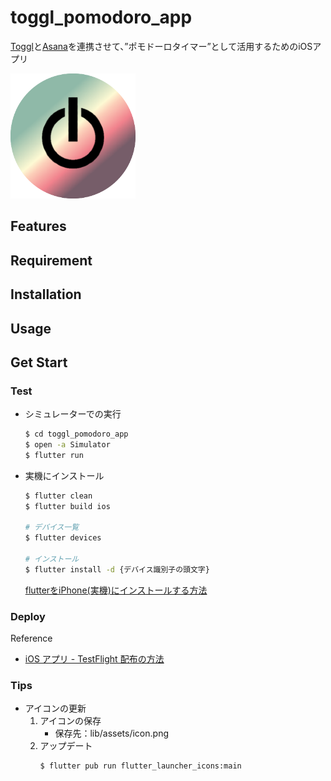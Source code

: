 # toggl_pomodoro_app

[Toggl](https://toggl.com/)と[Asana](https://asana.com/ja)を連携させて、”ポモドーロタイマー”</b>として活用するためのiOSアプリ

<img src="images/icon_round.png" width="200"><br>

## Features

## Requirement

## Installation

## Usage

## Get Start
### Test
* シミュレーターでの実行
    ```bash
    $ cd toggl_pomodoro_app
    $ open -a Simulator
    $ flutter run
    ```
* 実機にインストール
    ```bash
    $ flutter clean
    $ flutter build ios

    # デバイス一覧
    $ flutter devices

    # インストール
    $ flutter install -d {デバイス識別子の頭文字}
    ```
    [flutterをiPhone(実機)にインストールする方法](https://zenn.dev/nnabeyang/scraps/62cea9e93a4409)

### Deploy
Reference
* [iOS アプリ - TestFlight 配布の方法](https://softmoco.com/devenv/ios-test-flight-distribution.php)
### Tips
* アイコンの更新
    1. アイコンの保存<br>
        * 保存先：lib/assets/icon.png
    2. アップデート
        ```bash
        $ flutter pub run flutter_launcher_icons:main
        ```